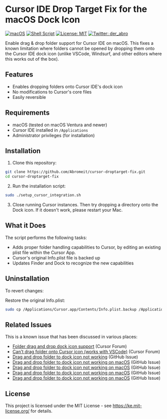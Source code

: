 # Cursor IDE Drop Target Fix for the macOS Dock Icon

[![macOS](https://img.shields.io/badge/-macOS-white?&logo=apple&logoColor=black)](https://www.apple.com/macos)
[![Shell Script](https://img.shields.io/badge/Shell_Script-121011?logo=gnu-bash&logoColor=white)](https://www.gnu.org/software/bash/)
[![License: MIT](https://img.shields.io/badge/License-MIT-green.svg)](https://ke.mit-license.org/)
[![Twitter: der_abro](https://img.shields.io/badge/-@der__abro-1DA1F2?logo=x&logoColor=white)](https://x.com/der_abro)

Enable drag & drop folder support for Cursor IDE on macOS. This fixes a known limitation where folders cannot be opened by dropping them onto the Cursor IDE dock icon (unlike VSCode, Windsurf, and other editors where this works out of the box).


## Features

- Enables dropping folders onto Cursor IDE's dock icon
- No modifications to Cursor's core files
- Easily reversible


## Requirements

- macOS (tested on macOS Ventura and newer)
- Cursor IDE installed in `/Applications`
- Administrator privileges (for installation)


## Installation

1. Clone this repository:
```bash
git clone https://github.com/Abromeit/cursor-droptarget-fix.git
cd cursor-droptarget-fix
```

2. Run the installation script:
```bash
sudo ./setup_cursor_integration.sh
```

3. Close running Cursor instances. Then try dropping a directory onto the Dock icon. If it doesn't work, please restart your Mac.


## What it Does

The script performs the following tasks:
- Adds proper folder handling capabilities to Cursor, by editing an existing plist file within the Cursor App.
- Cursor's original Info.plist file is backed up
- Updates Finder and Dock to recognize the new capabilities


## Uninstallation

To revert changes:

Restore the original Info.plist:
```bash
sudo cp /Applications/Cursor.app/Contents/Info.plist.backup /Applications/Cursor.app/Contents/Info.plist
```


## Related Issues

This is a known issue that has been discussed in various places:

- [Folder drag and drop dock icon support](https://forum.cursor.com/t/folder-drag-and-drop-dock-icon-support/509/23) (Cursor Forum)
- [Can't drag folder onto Cursor icon (works with VSCode)](https://forum.cursor.com/t/cant-drag-folder-onto-cursor-icon-works-with-vscode/16594) (Cursor Forum)
- [Drag and drop folder to dock icon not working](https://github.com/getcursor/cursor/issues/586) (GitHub Issue)
- [Drag and drop folder to dock icon not working on macOS](https://github.com/getcursor/cursor/issues/894) (GitHub Issue)
- [Drag and drop folder to dock icon not working on macOS](https://github.com/getcursor/cursor/issues/989) (GitHub Issue)
- [Drag and drop folder to dock icon not working on macOS](https://github.com/getcursor/cursor/issues/2343) (GitHub Issue)
- [Drag and drop folder to dock icon not working on macOS](https://github.com/getcursor/cursor/issues/1110) (GitHub Issue)


## License

This project is licensed under the MIT License - see https://ke.mit-license.org/ for details.
